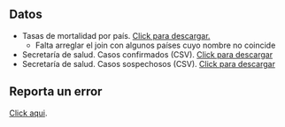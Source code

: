 ## Datos

* Tasas de mortalidad por país. [Click para descargar.](https://mx-covid-data.s3-us-west-1.amazonaws.com/mortality_rate.csv)
    - Falta arreglar el join con algunos países cuyo nombre no coincide
* Secretaría de salud. Casos confirmados (CSV). [Click para descargar](https://mx-covid-data.s3-us-west-1.amazonaws.com/mx-health-ministry/2020.04.08/confirmed.csv)
* Secretaría de salud. Casos sospechosos (CSV). [Click para descargar](https://mx-covid-data.s3-us-west-1.amazonaws.com/mx-health-ministry/2020.04.08/suspected.csv)


## Reporta un error

[Click aqui](https://github.com/brigadadigitalmx/policy-briefs-medical/issues/new).
